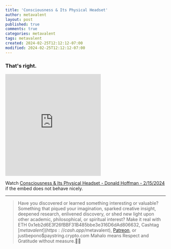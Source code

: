 ```yaml
---
title: 'Consciousness & Its Physical Headset'
author: metavalent
layout: post
published: true
comments: true
categories: metavalent
tags: metavalent
created: 2024-02-25T12:12:12-07:00
modified: 2024-02-25T12:12:12-07:00
---
```


### That's right.

<!-- YouTube Player -->
<iframe id="ytplayer" type="text/html" class="center loading=”lazy” width="560" height="320" src="https://www.youtube.com/embed/0hu6BEXoPqQ" frameborder="0"></iframe>

Watch [Consciousness & Its Physical Headset - Donald Hoffman - 2/15/2024](https://youtu.be/0hu6BEXoPqQ) if the embed does not behave nicely.

<!-- HTML5 Audio Embed - To use GitHub LFS storage be sure to append [code]?raw=true[/code] 
<div class="center"> 
<audio controls>
  <source src="https://github.com/metavalent/metavalent.github.io/blob/gh-pages/assets/audio-video/FILENAME.mp4?raw=true" type="audio/mpeg">
  <source src="https://github.com/metavalent/metavalent.github.io/blob/gh-pages/assets/audio-video/FILENAME.mp4?raw=true" type="audio/ogg">
Your browser does not support the audio element.
</audio>
 -->

<!-- For custom thumbnail
![alt text](/assets/images/image.jpg "title")
-->


---
> Have you discovered or learned something interesting or valuable? Something that piqued your imagination, sparked creative insight, deepened research, enlivened discovery, or shed new light upon other academic, philosophical, or spiritual interest? Make it real with ETH 0x1eb2d6E3f26fBBF31B485bbe3e316D6dAd806632, Cashtag [$metavalent](https://cash.app/$metavalent), [Patreon](https://patreon.com/metavalent), or justbepono$paystring.crypto.com Mahalo means Respect and Gratitude without measure.🙏🏼
